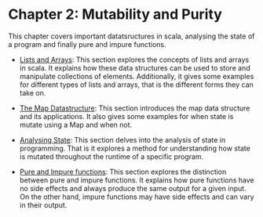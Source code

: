 # Chapter 2: Mutability and Purity

This chapter covers important datatsructures in scala, analysing the state of a program and finally pure and impure functions.

- [Lists and Arrays](./ListsAndArrays.md): This section explores the concepts of lists and arrays in scala. It explains how these data structures can be used to store and manipulate collections of elements. Additionally, it gives some examples for different types of lists and arrays, that is the different forms they can take on.

- [The Map Datastructure](./MapDatastruct.md): This section introduces the map data structure and its applications. It also gives some examples for when state is mutate using a Map and when not.

- [Analysing State](./mutabilityAnalysis.md): This section delves into the analysis of state in programming. That is it explores a method for understanding how state is mutated throughout the runtime of a specific program.

- [Pure and Impure functions](./PureAndImpure.md): This section explores the distinction between pure and impure functions. It explains how pure functions have no side effects and always produce the same output for a given input. On the other hand, impure functions may have side effects and can vary in their output. 

